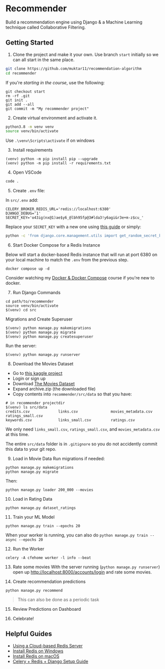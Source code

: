 # Recommender

Build a recommendation engine using Django &amp; a Machine Learning technique called Collaborative Filtering.

## Getting Started

1. Clone the project and make it your own. Use branch `start` initially so we can all start in the same place.
```bash
git clone https://github.com/muktar11/recommendation-algorithm
cd recommender
```
If you're _starting in the course_, use the following:

```
git checkout start
rm -rf .git
git init .
git add --all
git commit -m "My recommender project"
```

2. Create virtual environment and activate it.

```bash
python3.8 -m venv venv
source venv/bin/activate
```
Use `.\venv\Scripts\activate` if on windows

3. Install requirements
```
(venv) python -m pip install pip --upgrade
(venv) python -m pip install -r requirements.txt
```

4. Open VSCode
```bash
code .
```

5. Create `.env` file:

In `src/.env` add:
```
CELERY_BROKER_REDIS_URL='redis://localhost:6380'
DJANGO_DEBUG='1'
SECRET_KEY='o43ig(nx@1)ae$y6_@lbh95fp@3#lda3!y6agi&r3e+m-z$cu_'
```
Replace your `SECRET_KEY` with a new one using [this guide](https://www.codingforentrepreneurs.com/blog/create-a-one-off-django-secret-key/) or simply:

```bash
python -c 'from django.core.management.utils import get_random_secret_key; print(get_random_secret_key())'
```

6. Start Docker Compose for a Redis Instance

Below will start a docker-based Redis instance that will run at port 6380 on your local machine to match the `.env` from the previous step.
```
docker compose up -d
```
Consider watching my [Docker & Docker Compose](https://www.codingforentrepreneurs.com/courses/docker-and-docker-compose/) course if you're new to docker.

7. Run Django Commands

```
cd path/to/recommender
source venv/bin/activate
$(venv) cd src
```

Migrations and Create Superuser
```
$(venv) python manage.py makemigrations
$(venv) python manage.py migrate
$(venv) python manage.py createsuperuser
```

Run the server:
```
$(venv) python manage.py runserver
```

8. Download the Movies Dataset
- Go to [this kaggle project](https://www.kaggle.com/datasets/rounakbanik/the-movies-dataset)
- Login or sign up
- Download [The Movies Dataset](https://www.kaggle.com/datasets/rounakbanik/the-movies-dataset)
- Expand archive.zip (the downloaded file)
- Copy contents into `recommender/src/data` so that you have:

```
# in recommender projectdir
$(venv) ls src/data
credits.csv             links.csv               movies_metadata.csv     ratings_small.csv
keywords.csv            links_small.csv         ratings.csv
```
We only need `links_small.csv`, `ratings_small.csv`, and `movies_metadata.csv` at this time.

The entire `src/data` folder is in `.gitignore` so you do not accidently commit this data to your git repo.

9. Load in Movie Data
Run migrations if needed:
```
python manage.py makemigrations
python manage.py migrate
```
Then:
```
python manage.py loader 200_000 --movies
```

10. Load in Rating Data 
```
python manage.py dataset_ratings
```

11. Train your ML Model
```
python manage.py train --epochs 20
```
When your worker is running, you can also do `python manage.py train --async --epochs 20`

12. Run the Worker
```
celery -A cfehome worker -l info --beat
```

13. Rate some movies
With the server running (`python manage.py runserver`) open up [http://localhost:8000/accounts/login](http://localhost:8000/login) and rate some movies.

14. Create recommendation predictions

```
python manage.py recommend
```
> This can also be done as a periodic task

15. Review Predictions on Dashboard

16. Celebrate!

## Helpful Guides
- [Using a Cloud-based Redis Server](https://www.codingforentrepreneurs.com/blog/remote-redis-servers-for-development/)
- [Install Redis on Windows](https://www.codingforentrepreneurs.com/blog/redis-on-windows/)
- [Install Redis on macOS](https://www.codingforentrepreneurs.com/blog/install-redis-mac-and-linux)
- [Celery + Redis + Django Setup Guide](https://www.codingforentrepreneurs.com/blog/celery-redis-django/)